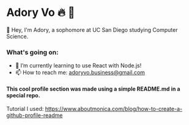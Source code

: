 # Adory Vo :fire: :100:
👋 Hey, I'm Adory, a sophomore at UC San Diego studying Computer Science.

<!--
**AdoryVo/AdoryVo** is a ✨ _special_ ✨ repository because its `README.md` (this file) appears on your GitHub profile.

Here are some ideas to get you started:

- 🔭 I’m currently working on ...
- 🌱 I’m currently learning ...
- 👯 I’m looking to collaborate on ...
- 🤔 I’m looking for help with ...
- 💬 Ask me about ...
- 📫 How to reach me: ...
- 😄 Pronouns: ...
- ⚡ Fun fact: ...
-->

### What's going on:
- 🌱 I’m currently learning to use React with Node.js!
- 📫 How to reach me: adoryvo.business@gmail.com

#### This cool profile section was made using a simple README.md in a special repo.
Tutorial I used: https://www.aboutmonica.com/blog/how-to-create-a-github-profile-readme
